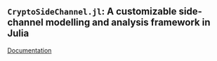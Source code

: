## `CryptoSideChannel.jl`: A customizable side-channel modelling and analysis framework in Julia

[Documentation](https://parablack.github.io/CryptoSideChannel.jl/dev/)